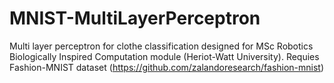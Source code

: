 # MNIST-MultiLayerPerceptron
Multi layer perceptron for clothe classification designed for MSc Robotics Biologically Inspired Computation module (Heriot-Watt University). Requies Fashion-MNIST dataset (https://github.com/zalandoresearch/fashion-mnist)
